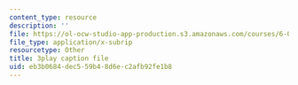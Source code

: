 ```yaml
---
content_type: resource
description: ''
file: https://ol-ocw-studio-app-production.s3.amazonaws.com/courses/6-002-circuits-and-electronics-spring-2007/eb3b0684dec559b48d6ec2afb92fe1b8_WT-qzgaKeGI.vtt
file_type: application/x-subrip
resourcetype: Other
title: 3play caption file
uid: eb3b0684-dec5-59b4-8d6e-c2afb92fe1b8
---
```

